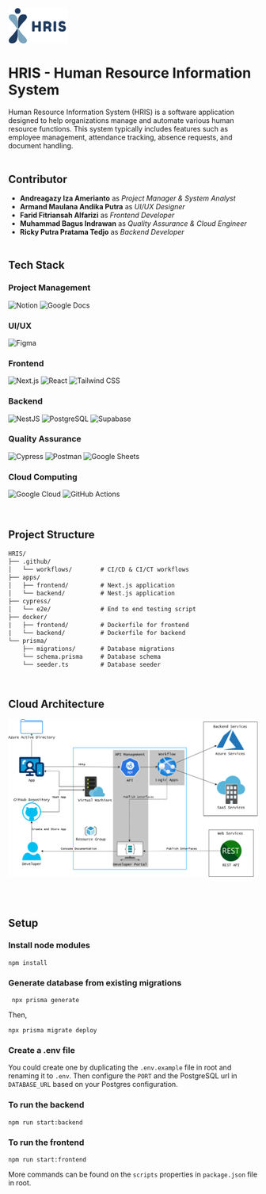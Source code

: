 <img src="apps/frontend/public/images/logo.png" alt="HRIS" width="120" />

# HRIS - Human Resource Information System

Human Resource Information System (HRIS) is a software application designed to help organizations manage and automate various human resource functions. This system typically includes features such as employee management, attendance tracking, absence requests, and document handling.
</br></br>
## Contributor
- **Andreagazy Iza Amerianto** as *Project Manager & System Analyst*
- **Armand Maulana Andika Putra** as *UI/UX Designer*
- **Farid Fitriansah Alfarizi** as *Frontend Developer*
- **Muhammad Bagus Indrawan** as *Quality Assurance & Cloud Engineer*
- **Ricky Putra Pratama Tedjo** as *Backend Developer*
</br></br>
## Tech Stack

### Project Management
![Notion](https://img.shields.io/badge/Notion-000000?logo=notion&logoColor=white&style=for-the-badge)
![Google Docs](https://img.shields.io/badge/Google_Docs-4285F4?logo=google-docs&logoColor=white&style=for-the-badge)
### UI/UX
![Figma](https://img.shields.io/badge/Figma-F24E1E?logo=figma&logoColor=white&style=for-the-badge)
### Frontend
![Next.js](https://img.shields.io/badge/Next.js-000000?logo=next.js&logoColor=white&style=for-the-badge)
![React](https://img.shields.io/badge/React-20232A?logo=react&logoColor=61DAFB&style=for-the-badge)
![Tailwind CSS](https://img.shields.io/badge/Tailwind_CSS-06B6D4?logo=tailwindcss&logoColor=white&style=for-the-badge)
### Backend
![NestJS](https://img.shields.io/badge/NestJS-E0234E?logo=nestjs&logoColor=white&style=for-the-badge)
![PostgreSQL](https://img.shields.io/badge/PostgreSQL-4169E1?logo=postgresql&logoColor=white&style=for-the-badge)
![Supabase](https://img.shields.io/badge/Supabase-000000?logo=supabase&logoColor=3ECF8E&style=for-the-badge)
### Quality Assurance
![Cypress](https://img.shields.io/badge/Cypress-17202C?logo=cypress&logoColor=white&style=for-the-badge)
![Postman](https://img.shields.io/badge/Postman-FF6C37?logo=postman&logoColor=white&style=for-the-badge)
![Google Sheets](https://img.shields.io/badge/Google_Sheets-34A853?logo=google-sheets&logoColor=white&style=for-the-badge)
### Cloud Computing
![Google Cloud](https://img.shields.io/badge/Google_Cloud-4285F4?logo=google-cloud&logoColor=white&style=for-the-badge)
![GitHub Actions](https://img.shields.io/badge/GitHub_Actions-20232A?logo=github-actions&logoColor=white&style=for-the-badge)

</br>

## Project Structure

```
HRIS/
├── .github/
│   └── workflows/        # CI/CD & CI/CT workflows
├── apps/
│   ├── frontend/         # Next.js application
│   └── backend/          # Nest.js application
├── cypress/
│   └── e2e/              # End to end testing script
├── docker/
|   ├── frontend/         # Dockerfile for frontend
|   └── backend/          # Dockerfile for backend
└── prisma/
    ├── migrations/       # Database migrations
    └── schema.prisma     # Database schema
    └── seeder.ts         # Database seeder
```

</br>

## Cloud Architecture

![alt text](clouddiagram.png)

</br></br>
## Setup

### Install node modules

```
npm install
```

### Generate database from existing migrations

```
 npx prisma generate
```

Then,

```
npx prisma migrate deploy
```

### Create a .env file

You could create one by duplicating the `.env.example` file in root and renaming it to `.env`. Then configure the `PORT` and the PostgreSQL url in `DATABASE_URL` based on your Postgres configuration.

### To run the backend

```
npm run start:backend
```

### To run the frontend

```
npm run start:frontend
```

More commands can be found on the `scripts` properties in `package.json` file in root.
